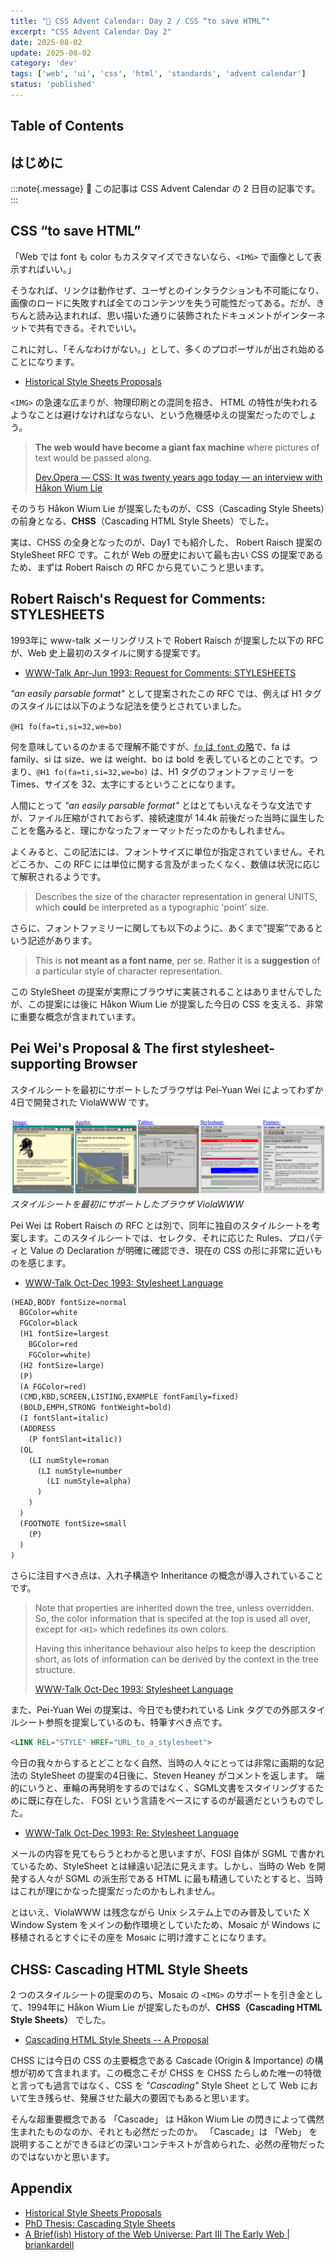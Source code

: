 ```yaml
---
title: "🎨 CSS Advent Calendar: Day 2 / CSS “to save HTML”"
excerpt: "CSS Advent Calendar Day 2"
date: 2025-08-02
update: 2025-08-02
category: 'dev'
tags: ['web', 'ui', 'css', 'html', 'standards', 'advent calendar']
status: 'published'
---
```

## Table of Contents

## はじめに

:::note{.message}
🎨 この記事は CSS Advent Calendar の 2 日目の記事です。
:::

## CSS “to save HTML”

「Web では font も color もカスタマイズできないなら、`<IMG>` で画像として表示すればいい。」

そうなれば、リンクは動作せず、ユーザとのインタラクションも不可能になり、画像のロードに失敗すれば全てのコンテンツを失う可能性だってある。だが、きちんと読み込まれれば、思い描いた通りに装飾されたドキュメントがインターネットで共有できる。それでいい。

これに対し、「そんなわけがない。」として、多くのプロポーザルが出され始めることになります。

- [Historical Style Sheets Proposals](https://www.w3.org/Style/History/Overview.en.html)

`<IMG>` の急速な広まりが、物理印刷との混同を招き、 HTML の特性が失われるようなことは避けなければならない、という危機感ゆえの提案だったのでしょう。

> **The web would have become a giant fax machine** where pictures of text would be passed along.
>
> [Dev.Opera — CSS: It was twenty years ago today — an interview with Håkon Wium Lie](https://web.archive.org/web/20240105013339/https://dev.opera.com/articles/css-twenty-years-hakon/)

そのうち Håkon Wium Lie が提案したものが、CSS（Cascading Style Sheets）の前身となる、**CHSS**（Cascading HTML Style Sheets）でした。

実は、CHSS の全身となったのが、Day1 でも紹介した、 Robert Raisch 提案の StyleSheet RFC です。これが Web の歴史において最も古い CSS の提案であるため、まずは Robert Raisch の RFC から見ていこうと思います。

## Robert Raisch's Request for Comments: STYLESHEETS

1993年に www-talk メーリングリストで Robert Raisch が提案した以下の RFC が、Web 史上最初のスタイルに関する提案です。

- [WWW-Talk Apr-Jun 1993: Request for Comments: STYLESHEETS](http://1997.webhistory.org/www.lists/www-talk.1993q2/0445.html)

*"an easily parsable format"* として提案されたこの RFC では、例えば H1 タグのスタイルには以下のような記法を使うとされていました。

`@H1 fo(fa=ti,si=32,we=bo)`

何を意味しているのかまるで理解不能ですが、[`fo` は `font` の略](http://1997.webhistory.org/www.lists/www-talk.1993q2/0445.html#:~:text=font(family%2Cspacing%2Csize%2Cweight%2Cslant%2Cforeground%2Cbackground%2Cline%2Clongname)(fo))で、fa は family、si は size、we は weight、bo は bold を表しているとのことです。つまり、`@H1 fo(fa=ti,si=32,we=bo)` は、H1 タグのフォントファミリーを Times、サイズを 32、太字にするということになります。

人間にとって *"an easily parsable format"* とはとてもいえなそうな文法ですが、ファイル圧縮がされておらず、接続速度が 14.4k 前後だった当時に誕生したことを鑑みると、理にかなったフォーマットだったのかもしれません。

よくみると、この記法には、フォントサイズに単位が指定されていません。それどころか、この RFC には単位に関する言及がまったくなく、数値は状況に応じて解釈されるようです。

> Describes the size of the character representation in general UNITS, which **could** be interpreted as a typographic 'point' size.

さらに、フォントファミリーに関しても以下のように、あくまで”提案”であるという記述があります。

> This is **not meant as a font name**, per se. Rather it is a **suggestion** of a particular style of character representation.

この StyleSheet の提案が実際にブラウザに実装されることはありませんでしたが、この提案には後に Håkon Wium Lie が提案した今日の CSS を支える、非常に重要な概念が含まれています。

## Pei Wei's Proposal & The first stylesheet-supporting Browser

スタイルシートを最初にサポートしたブラウザは Pei-Yuan Wei によってわずか 4日で開発された ViolaWWW です。

![スタイルシートを最初にサポートしたブラウザ ViolaWWW](../../../../assets/images/ViolaWWW.png)
*スタイルシートを最初にサポートしたブラウザ ViolaWWW*

Pei Wei は Robert Raisch の RFC とは別で、同年に独自のスタイルシートを考案します。このスタイルシートでは、セレクタ、それに応じた Rules、プロパティと Value の Declaration が明確に確認でき、現在の CSS の形に非常に近いものを感じます。

- [WWW-Talk Oct-Dec 1993: Stylesheet Language](https://www.w3.org/Style/History/www.eit.com/www.lists/www-talk.1993q4/0264.html)

```lisp
(HEAD,BODY fontSize=normal
  BGColor=white
  FGColor=black
  (H1 fontSize=largest
    BGColor=red
    FGColor=white)
  (H2 fontSize=large)
  (P)
  (A FGColor=red)
  (CMD,KBD,SCREEN,LISTING,EXAMPLE fontFamily=fixed)
  (BOLD,EMPH,STRONG fontWeight=bold)
  (I fontSlant=italic)
  (ADDRESS
    (P fontSlant=italic))
  (OL
    (LI numStyle=roman
      (LI numStyle=number
        (LI numStyle=alpha)
      )
    )
  )
  (FOOTNOTE fontSize=small
    (P)
  )
)
```

さらに注目すべき点は、入れ子構造や Inheritance の概念が導入されていることです。

> Note that properties are inherited down the tree, unless overridden.
> So, the color information that is specifed at the top is used all over,
> except for `<H1>` which redefines its own colors.
>
> Having this inheritance behaviour also helps to keep the description short, as lots of information can be derived by the context in the tree structure.
>
> [WWW-Talk Oct-Dec 1993: Stylesheet Language](https://www.w3.org/Style/History/www.eit.com/www.lists/www-talk.1993q4/0265.html)

また、Pei-Yuan Wei の提案は、今日でも使われている Link タグでの外部スタイルシート参照を提案しているのも、特筆すべき点です。

```html
<LINK REL="STYLE" HREF="URL_to_a_stylesheet">
```

今日の我々からするとどことなく自然、当時の人々にとっては非常に画期的な記法の StyleSheet の提案の4日後に、Steven Heaney がコメントを返します。
端的にいうと、車輪の再発明をするのではなく、SGML文書をスタイリングするために既に存在した、 FOSI という言語をベースにするのが最適だというものでした。

- [WWW-Talk Oct-Dec 1993: Re: Stylesheet Language](https://www.w3.org/Style/History/www.eit.com/www.lists/www-talk.1993q4/0295.html)

メールの内容を見てもらうとわかると思いますが、FOSI 自体が SGML で書かれているため、StyleSheet とは縁遠い記法に見えます。しかし、当時の Web を開発する人々が SGML の派生形である HTML に最も精通していたとすると、当時はこれが理にかなった提案だったのかもしれません。

とはいえ、ViolaWWW は残念ながら Unix システム上でのみ普及していた X Window System をメインの動作環境としていたため、Mosaic が Windows に移植されるとすぐにその座を Mosaic に明け渡すことになります。

## CHSS: Cascading HTML Style Sheets

2 つのスタイルシートの提案ののち、Mosaic の `<IMG>` のサポートを引き金として、1994年に Håkon Wium Lie が提案したものが、**CHSS（Cascading HTML Style Sheets）** でした。

- [Cascading HTML Style Sheets -- A Proposal](https://www.w3.org/People/howcome/p/cascade.html)

CHSS には今日の CSS の主要概念である Cascade (Origin & Importance) の構想が初めて含まれます。この概念こそが CHSS を CHSS たらしめた唯一の特徴と言っても過言ではなく、CSS を *"Cascading"* Style Sheet として Web において生き残らせ、発展させた最大の要因でもあると思います。

そんな超重要概念である 「Cascade」 は Håkon Wium Lie の閃きによって偶然生まれたものなのか、それとも必然だったのか。
「Cascade」は 「Web」 を説明することができるほどの深いコンテキストが含められた、必然の産物だったのではないかと思います。

## Appendix

- [Historical Style Sheets Proposals](https://www.w3.org/Style/History/Overview.en.html)
- [PhD Thesis: Cascading Style Sheets](https://www.wiumlie.no/2006/phd/)
- [A Brief(ish) History of the Web Universe: Part III The Early Web | briankardell](https://briankardell.wordpress.com/2016/02/05/a-briefish-history-of-the-web-universe-part-iii-the-early-web/)
